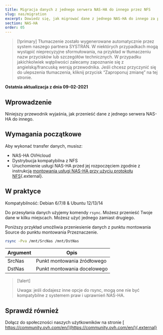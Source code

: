 ```yaml
---
title: Migracja danych z jednego serwera NAS-HA do innego przez NFS
slug: nas/migration
excerpt: Dowiedz się, jak migrować dane z jednego NAS-HA do innego za pomocą zasobu NFS.
section: NAS-HA
order: 05
---
```


> [!primary]
> Tłumaczenie zostało wygenerowane automatycznie przez system naszego partnera SYSTRAN. W niektórych przypadkach mogą wystąpić nieprecyzyjne sformułowania, na przykład w tłumaczeniu nazw przycisków lub szczegółów technicznych. W przypadku jakichkolwiek wątpliwości zalecamy zapoznanie się z angielską/francuską wersją przewodnika. Jeśli chcesz przyczynić się do ulepszenia tłumaczenia, kliknij przycisk “Zaproponuj zmianę” na tej stronie.
> 

**Ostatnia aktualizacja z dnia 09-02-2021**

## Wprowadzenie

Niniejszy przewodnik wyjaśnia, jak przenieść dane z jednego serwera NAS-HA do innego. 

## Wymagania początkowe

Aby wykonać transfer danych, musisz:

- NAS-HA OVHcloud
- Dystrybucja kompatybilna z NFS
- Uruchomienie usługi NAS-HA przed jej rozpoczęciem zgodnie z instrukcją [montowania usługi NAS-HA przy użyciu protokołu NFS](https://docs.ovh.com/pl/storage/file-storage/nas/nfs/){.external}.

## W praktyce

Kompatybilność: Debian 6/7/8 & Ubuntu 12/13/14

Do przesyłania danych użyjemy komendy `rsync`. Możesz przenieść Twoje dane w kilku miejscach. Możesz użyć jednego zamiast drugiego.

Poniższy przykład umożliwia przeniesienie danych z punktu montowania Source do punktu montowania Przeznaczenie.

```sh
rsync -Pva /mnt/SrcNas /mnt/DstNas
```

|Argument|Opis|
|---|---|
|SrcNas|Punkt montowania źródłowego|
|DstNas|Punkt montowania docelowego|

> [!alert]
>
> Uwaga: jeśli dodajesz inne opcje do rsync, mogą one nie być kompatybilne z systemem praw i uprawnień NAS-HA.
>

## Sprawdź również

Dołącz do społeczności naszych użytkowników na stronie [ https://community.ovh.com/en/](https://community.ovh.com/en/){.external}